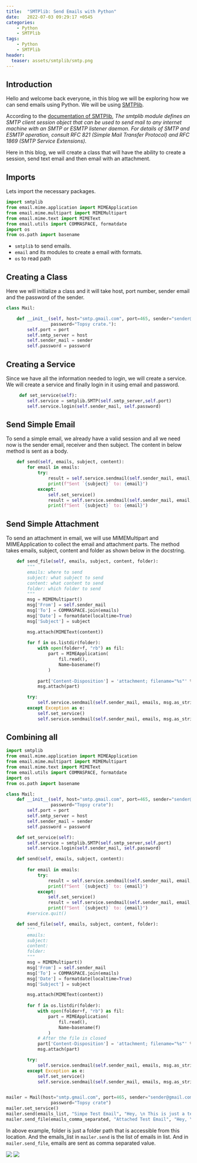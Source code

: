 ```yaml
---
title:  "SMTPlib: Send Emails with Python"
date:   2022-07-03 09:29:17 +0545
categories:
    - Python
    - SMTPlib
tags:
    - Python
    - SMTPlib
header:
  teaser: assets/smtplib/smtp.png
---
```

## Introduction
Hello and welcome back everyone, in this blog we will be exploring how we can send emails using Python. We will be using [SMTPlib](https://docs.python.org/3/library/smtplib.html).

According to the [documentation of SMTPlib](https://docs.python.org/3/library/smtplib.html#module-smtplib), *The smtplib module defines an SMTP client session object that can be used to send mail to any internet machine with an SMTP or ESMTP listener daemon. For details of SMTP and ESMTP operation, consult RFC 821 (Simple Mail Transfer Protocol) and RFC 1869 (SMTP Service Extensions).*

Here in this blog, we will create a class that will have the ability to create a session, send text email and then email with an attachment.

## Imports
Lets import the necessary packages.


```python
import smtplib
from email.mime.application import MIMEApplication
from email.mime.multipart import MIMEMultipart
from email.mime.text import MIMEText
from email.utils import COMMASPACE, formatdate
import os
from os.path import basename
```

* `smtplib` to send emails.
* `email` and its modules to create a email with formats.
* `os` to read path

## Creating a Class
Here we will initialize a class and it will take host, port number, sender email and the password of the sender.


```python
class Mail:

    def __init__(self, host="smtp.gmail.com", port=465, sender="sender@gmail.com", 
                 password="Topsy crate."):
        self.port = port
        self.smtp_server = host
        self.sender_mail = sender
        self.password = password
```

## Creating a Service
Since we have all the information needed to login, we will create a service. We will create a service and finally login in it using email and password.

```python
     def set_service(self):
        self.service = smtplib.SMTP(self.smtp_server,self.port)
        self.service.login(self.sender_mail, self.password)
```


## Send Simple Email
To send a simple email, we already have a valid session and all we need now is the sender email, receiver and then subject. The content in below method is sent as a body.
```python
    def send(self, emails, subject, content):        
        for email in emails:
            try:
                result = self.service.sendmail(self.sender_mail, email, f"Subject: {subject}\n{content}")
                print(f"Sent `{subject}` to: {email}")
            except:
                self.set_service()
                result = self.service.sendmail(self.sender_mail, email, f"Subject: {subject}\n{content}")
                print(f"Sent `{subject}` to: {email}")
```

## Send Simple Attachment
To send an attachment in email, we will use MIMEMultipart and MIMEApplication to collect the email and attachment parts. The method takes emails, subject, content and folder as shown below in the docstring.
```python
    def send_file(self, emails, subject, content, folder):
        """
        emails: where to send
        subject: what subject to send
        content: what content to send
        folder: which folder to send
        """
        msg = MIMEMultipart()
        msg['From'] = self.sender_mail
        msg['To'] = COMMASPACE.join(emails)
        msg['Date'] = formatdate(localtime=True)
        msg['Subject'] = subject

        msg.attach(MIMEText(content))
        
        for f in os.listdir(folder):
            with open(folder+f, "rb") as fil:
                part = MIMEApplication(
                    fil.read(),
                    Name=basename(f)
                )
            
            part['Content-Disposition'] = 'attachment; filename="%s"' % basename(f)
            msg.attach(part)

        try:
            self.service.sendmail(self.sender_mail, emails, msg.as_string())
        except Exception as e:
            self.set_service()
            self.service.sendmail(self.sender_mail, emails, msg.as_string())
```

## Combining all


```python
import smtplib
from email.mime.application import MIMEApplication
from email.mime.multipart import MIMEMultipart
from email.mime.text import MIMEText
from email.utils import COMMASPACE, formatdate
import os
from os.path import basename

class Mail:
    def __init__(self, host="smtp.gmail.com", port=465, sender="sender@gmail.com", 
                 password="Topsy crate"):
        self.port = port
        self.smtp_server = host
        self.sender_mail = sender
        self.password = password

    def set_service(self):
        self.service = smtplib.SMTP(self.smtp_server,self.port)
        self.service.login(self.sender_mail, self.password)

    def send(self, emails, subject, content):
        
        for email in emails:
            try:
                result = self.service.sendmail(self.sender_mail, email, f"Subject: {subject}\n{content}")
                print(f"Sent `{subject}` to: {email}")
            except:
                self.set_service()
                result = self.service.sendmail(self.sender_mail, email, f"Subject: {subject}\n{content}")
                print(f"Sent `{subject}` to: {email}")
        #service.quit()

    def send_file(self, emails, subject, content, folder):
        """
        emails:
        subject:
        content:
        folder:
        """
        msg = MIMEMultipart()
        msg['From'] = self.sender_mail
        msg['To'] = COMMASPACE.join(emails)
        msg['Date'] = formatdate(localtime=True)
        msg['Subject'] = subject

        msg.attach(MIMEText(content))
        
        for f in os.listdir(folder):
            with open(folder+f, "rb") as fil:
                part = MIMEApplication(
                    fil.read(),
                    Name=basename(f)
                )
            # After the file is closed
            part['Content-Disposition'] = 'attachment; filename="%s"' % basename(f)
            msg.attach(part)

        try:
            self.service.sendmail(self.sender_mail, emails, msg.as_string())
        except Exception as e:
            self.set_service()
            self.service.sendmail(self.sender_mail, emails, msg.as_string())



```


```python
mailer = Mail(host="smtp.gmail.com", port=465, sender="sender@gmail.com", 
                 password="Topsy crate")
mailer.set_service()
mailer.send(emails_list, "Simpe Test Email", "Hey, \n This is just a test email.")
mailer.send_file(emails_comma_separated, "Attached Test Email", "Hey, \n This is just a test email.",folder)
```

In above example, folder is just a folder path that is accessible from this location. And the emails_list in `mailer.send` is the list of emails in list. And in `mailer.send_file`, emails are sent as comma separated value.

![]({{site.url}}/assets/smtplib/simple.png)
![]({{site.url}}/assets/smtplib/attached.png)

